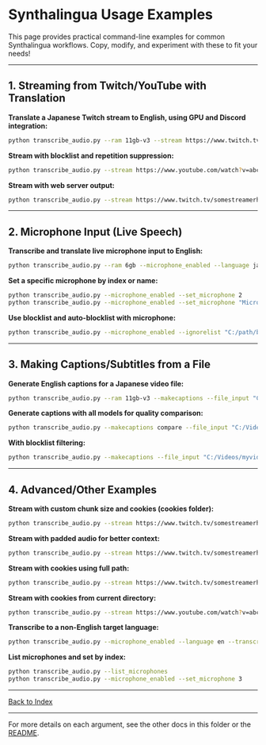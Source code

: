 # Synthalingua Usage Examples

This page provides practical command-line examples for common Synthalingua workflows. Copy, modify, and experiment with these to fit your needs!

---

## 1. Streaming from Twitch/YouTube with Translation
**Translate a Japanese Twitch stream to English, using GPU and Discord integration:**
```sh
python transcribe_audio.py --ram 11gb-v3 --stream https://www.twitch.tv/somestreamerhere --stream_language Japanese --stream_translate --discord_webhook "https://discord.com/api/webhooks/1234567890/1234567890" --device cuda
```

**Stream with blocklist and repetition suppression:**
```sh
python transcribe_audio.py --stream https://www.youtube.com/watch?v=abc123 --stream_language Japanese --stream_translate --ignorelist "C:/path/blacklist.txt" --auto_blocklist --condition_on_previous_text
```

**Stream with web server output:**
```sh
python transcribe_audio.py --stream https://www.twitch.tv/somestreamerhere --stream_language Japanese --stream_translate --portnumber 8080
```

---

## 2. Microphone Input (Live Speech)
**Transcribe and translate live microphone input to English:**
```sh
python transcribe_audio.py --ram 6gb --microphone_enabled --language ja --translate --device cuda
```

**Set a specific microphone by index or name:**
```sh
python transcribe_audio.py --microphone_enabled --set_microphone 2
python transcribe_audio.py --microphone_enabled --set_microphone "Microphone (Realtek USB2.0 Audi)"
```

**Use blocklist and auto-blocklist with microphone:**
```sh
python transcribe_audio.py --microphone_enabled --ignorelist "C:/path/blacklist.txt" --auto_blocklist --condition_on_previous_text
```

---

## 3. Making Captions/Subtitles from a File
**Generate English captions for a Japanese video file:**
```sh
python transcribe_audio.py --ram 11gb-v3 --makecaptions --file_input "C:/Videos/myvideo.mp4" --file_output "C:/Videos/captions" --file_output_name "myvideo_captions" --language Japanese --device cuda
```

**Generate captions with all models for quality comparison:**
```sh
python transcribe_audio.py --makecaptions compare --file_input "C:/Videos/myvideo.mp4" --file_output "C:/Videos/captions" --file_output_name "myvideo_captions" --language Japanese --device cuda
```

**With blocklist filtering:**
```sh
python transcribe_audio.py --makecaptions --file_input "C:/Videos/myvideo.mp4" --file_output "C:/Videos/captions" --file_output_name "myvideo_captions" --ignorelist "C:/path/blacklist.txt"
```

---

## 4. Advanced/Other Examples
**Stream with custom chunk size and cookies (cookies folder):**
```sh
python transcribe_audio.py --stream https://www.twitch.tv/somestreamerhere --stream_chunks 3 --cookies twitch
```

**Stream with padded audio for better context:**
```sh
python transcribe_audio.py --stream https://www.twitch.tv/somestreamerhere --stream_chunks 4 --paddedaudio 1
```

**Stream with cookies using full path:**
```sh
python transcribe_audio.py --stream https://www.twitch.tv/somestreamerhere --cookies "C:\path\to\my\twitch_cookies.txt"
```

**Stream with cookies from current directory:**
```sh
python transcribe_audio.py --stream https://www.youtube.com/watch?v=abc123 --cookies youtube.txt
```

**Transcribe to a non-English target language:**
```sh
python transcribe_audio.py --microphone_enabled --language en --transcribe --target_language es
```

**List microphones and set by index:**
```sh
python transcribe_audio.py --list_microphones
python transcribe_audio.py --microphone_enabled --set_microphone 3
```

---
[Back to Index](./index.md)

---

For more details on each argument, see the other docs in this folder or the [README](../README.md).
